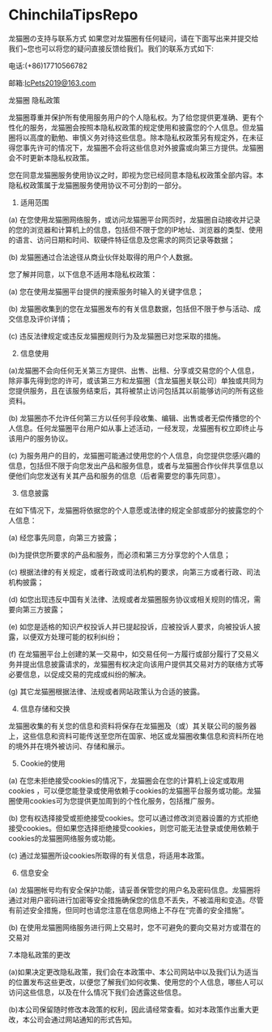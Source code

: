 # ChinchilaTipsRepo

龙猫圈の支持与联系方式
如果您对龙猫圈有任何疑问，请在下面写出来并提交给我们~您也可以将您的疑问直接反馈给我们。我们的联系方式如下:

电话:(+86)17710566782

邮箱:lcPets2019@163.com



龙猫圈 隐私政策

龙猫圈尊重并保护所有使用服务用户的个人隐私权。为了给您提供更准确、更有个性化的服务，龙猫圈会按照本隐私权政策的规定使用和披露您的个人信息。但龙猫圈将以高度的勤勉、审慎义务对待这些信息。除本隐私权政策另有规定外，在未征得您事先许可的情况下，龙猫圈不会将这些信息对外披露或向第三方提供。龙猫圈会不时更新本隐私权政策。

您在同意龙猫圈服务使用协议之时，即视为您已经同意本隐私权政策全部内容。本隐私权政策属于龙猫圈服务使用协议不可分割的一部分。

1. 适用范围

(a) 在您使用龙猫圈网络服务，或访问龙猫圈平台网页时，龙猫圈自动接收并记录的您的浏览器和计算机上的信息，包括但不限于您的IP地址、浏览器的类型、使用的语言、访问日期和时间、软硬件特征信息及您需求的网页记录等数据；

(b) 龙猫圈通过合法途径从商业伙伴处取得的用户个人数据。

您了解并同意，以下信息不适用本隐私权政策：

(a) 您在使用龙猫圈平台提供的搜索服务时输入的关键字信息；

(b) 龙猫圈收集到的您在龙猫圈发布的有关信息数据，包括但不限于参与活动、成交信息及评价详情；

(c) 违反法律规定或违反龙猫圈规则行为及龙猫圈已对您采取的措施。

2. 信息使用

(a)龙猫圈不会向任何无关第三方提供、出售、出租、分享或交易您的个人信息，除非事先得到您的许可，或该第三方和龙猫圈（含龙猫圈关联公司）单独或共同为您提供服务，且在该服务结束后，其将被禁止访问包括其以前能够访问的所有这些资料。

(b) 龙猫圈亦不允许任何第三方以任何手段收集、编辑、出售或者无偿传播您的个人信息。任何龙猫圈平台用户如从事上述活动，一经发现，龙猫圈有权立即终止与该用户的服务协议。

(c) 为服务用户的目的，龙猫圈可能通过使用您的个人信息，向您提供您感兴趣的信息，包括但不限于向您发出产品和服务信息，或者与龙猫圈合作伙伴共享信息以便他们向您发送有关其产品和服务的信息（后者需要您的事先同意）。

3. 信息披露

在如下情况下，龙猫圈将依据您的个人意愿或法律的规定全部或部分的披露您的个人信息：

(a) 经您事先同意，向第三方披露；

(b)为提供您所要求的产品和服务，而必须和第三方分享您的个人信息；

(c) 根据法律的有关规定，或者行政或司法机构的要求，向第三方或者行政、司法机构披露；

(d) 如您出现违反中国有关法律、法规或者龙猫圈服务协议或相关规则的情况，需要向第三方披露；

(e) 如您是适格的知识产权投诉人并已提起投诉，应被投诉人要求，向被投诉人披露，以便双方处理可能的权利纠纷；

(f) 在龙猫圈平台上创建的某一交易中，如交易任何一方履行或部分履行了交易义务并提出信息披露请求的，龙猫圈有权决定向该用户提供其交易对方的联络方式等必要信息，以促成交易的完成或纠纷的解决。

(g) 其它龙猫圈根据法律、法规或者网站政策认为合适的披露。

4. 信息存储和交换

龙猫圈收集的有关您的信息和资料将保存在龙猫圈及（或）其关联公司的服务器上，这些信息和资料可能传送至您所在国家、地区或龙猫圈收集信息和资料所在地的境外并在境外被访问、存储和展示。

5. Cookie的使用

(a) 在您未拒绝接受cookies的情况下，龙猫圈会在您的计算机上设定或取用cookies ，可以便您能登录或使用依赖于cookies的龙猫圈平台服务或功能。龙猫圈使用cookies可为您提供更加周到的个性化服务，包括推广服务。

(b) 您有权选择接受或拒绝接受cookies。您可以通过修改浏览器设置的方式拒绝接受cookies。但如果您选择拒绝接受cookies，则您可能无法登录或使用依赖于cookies的龙猫圈网络服务或功能。

(c) 通过龙猫圈所设cookies所取得的有关信息，将适用本政策。

6. 信息安全

(a) 龙猫圈帐号均有安全保护功能，请妥善保管您的用户名及密码信息。龙猫圈将通过对用户密码进行加密等安全措施确保您的信息不丢失，不被滥用和变造。尽管有前述安全措施，但同时也请您注意在信息网络上不存在“完善的安全措施”。

(b) 在使用龙猫圈网络服务进行网上交易时，您不可避免的要向交易对方或潜在的交易对

7.本隐私政策的更改

(a)如果决定更改隐私政策，我们会在本政策中、本公司网站中以及我们认为适当的位置发布这些更改，以便您了解我们如何收集、使用您的个人信息，哪些人可以访问这些信息，以及在什么情况下我们会透露这些信息。

(b)本公司保留随时修改本政策的权利，因此请经常查看。如对本政策作出重大更改，本公司会通过网站通知的形式告知。
